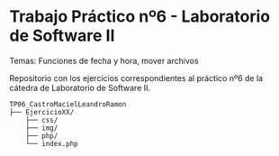 # Trabajo Práctico nº6 - Laboratorio de Software II

Temas: Funciones de fecha y hora, mover archivos

Repositorio con los ejercicios correspondientes al práctico nº6 de la cátedra de Laboratorio de Software II.

```
TP06_CastroMacielLeandroRamon
├── EjercicioXX/
    ├── css/
    ├── img/
    ├── php/
    └── index.php
```
